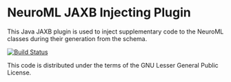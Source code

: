 NeuroML JAXB Injecting Plugin
=============================

This Java JAXB plugin is used to inject supplementary code to the NeuroML 
classes during their generation from the schema.  

[![Build Status](https://travis-ci.com/NeuroML/org.neuroml.model.injectingplugin.png?branch=master)](https://travis-ci.com/NeuroML/org.neuroml.model.injectingplugin)

This code is distributed under the terms of the GNU Lesser General Public License.
